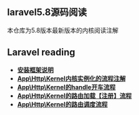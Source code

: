 
## laravel5.8源码阅读
本仓库为5.8版本最新版本的内核阅读注解

## Laravel reading

- **[安装框架说明](document/crud.md)**
- **[App\Http\Kernel内核实例化的流程注解](document/web.md)**
- **[App\Http\Kernel的handle开车流程](document/handle.md)**
- **[App\Http\Kernel的路由加载【注册】流程](document/route.md)**
- **[App\Http\Kernel的路由调度流程](document/handle.md)**




